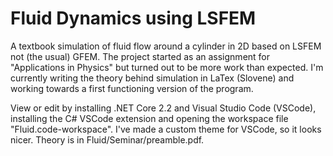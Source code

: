 # Fluid Dynamics using LSFEM

A textbook simulation of fluid flow around a cylinder in 2D based on LSFEM not (the usual) GFEM. The project started as an assignment for "Applications in Physics" but turned out to be more work than expected. I'm currently writing the theory behind simulation in LaTex (Slovene) and working towards a first functioning version of the program.

View or edit by installing .NET Core 2.2 and Visual Studio Code (VSCode), installing the C# VSCode extension and opening the workspace file "Fluid.code-workspace". I've made a custom theme for VSCode, so it looks nicer. Theory is in Fluid/Seminar/preamble.pdf.
